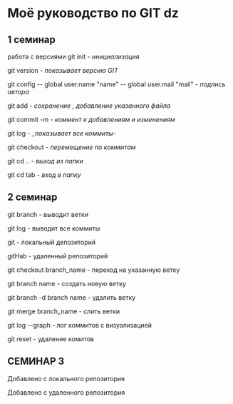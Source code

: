 # Моё руководство по GIT dz
## 1 семинар
работа с версиями
git init - *_инициализация_*

git version - *_показывает версию GIT_*

git config -- global user.name "name"
           -- global user.mail "mail" - *_подпись автора_*

git add - *_сохранение , добавление указанного файла_*

git commit -m - *_коммент к добавлениям и изменениям_*

git log - *_показывает все коммиты-*

git checkout - *_перемещение по коммитам_*

git cd .. - *_выход из папки_*

git cd tab - *_вход в папку_*

## 2 семинар

git branch - выводит ветки

git log - выводит все коммиты

git - локальный депозиторий

gitHab - удаленный репозиторий

git checkout branch_name - переход на указанную ветку

git branch name - создать новую ветку

git branch -d branch name - удалить ветку

git merge branch_name - слить ветки 

git log --graph - лог коммитов с визуализацией

git reset - удаление комитов

## СЕМИНАР 3

Добавлено с локального репозитория

Добавлено с удаленного репозитория
